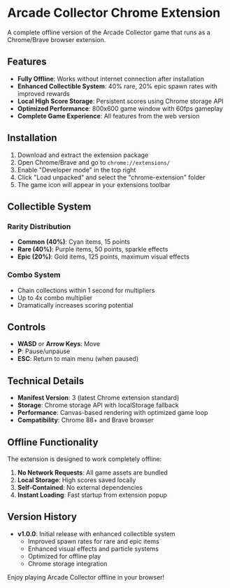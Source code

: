 # Arcade Collector Chrome Extension

A complete offline version of the Arcade Collector game that runs as a Chrome/Brave browser extension.

## Features

- **Fully Offline**: Works without internet connection after installation
- **Enhanced Collectible System**: 40% rare, 20% epic spawn rates with improved rewards
- **Local High Score Storage**: Persistent scores using Chrome storage API
- **Optimized Performance**: 800x600 game window with 60fps gameplay
- **Complete Game Experience**: All features from the web version

## Installation

1. Download and extract the extension package
2. Open Chrome/Brave and go to `chrome://extensions/`
3. Enable "Developer mode" in the top right
4. Click "Load unpacked" and select the "chrome-extension" folder
5. The game icon will appear in your extensions toolbar

## Collectible System

### Rarity Distribution
- **Common (40%)**: Cyan items, 15 points
- **Rare (40%)**: Purple items, 50 points, sparkle effects
- **Epic (20%)**: Gold items, 125 points, maximum visual effects

### Combo System
- Chain collections within 1 second for multipliers
- Up to 4x combo multiplier
- Dramatically increases scoring potential

## Controls

- **WASD** or **Arrow Keys**: Move
- **P**: Pause/unpause
- **ESC**: Return to main menu (when paused)

## Technical Details

- **Manifest Version**: 3 (latest Chrome extension standard)
- **Storage**: Chrome storage API with localStorage fallback
- **Performance**: Canvas-based rendering with optimized game loop
- **Compatibility**: Chrome 88+ and Brave browser

## Offline Functionality

The extension is designed to work completely offline:

1. **No Network Requests**: All game assets are bundled
2. **Local Storage**: High scores saved locally
3. **Self-Contained**: No external dependencies
4. **Instant Loading**: Fast startup from extension popup

## Version History

- **v1.0.0**: Initial release with enhanced collectible system
  - Improved spawn rates for rare and epic items
  - Enhanced visual effects and particle systems
  - Optimized for offline play
  - Chrome storage integration

Enjoy playing Arcade Collector offline in your browser!